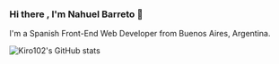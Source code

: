 ### Hi there , I'm Nahuel Barreto 👋
I'm a Spanish Front-End Web Developer from Buenos Aires, Argentina.

<!--
**Kiro102/Kiro102** is a ✨ _special_ ✨ repository because its `README.md` (this file) appears on your GitHub profile.

Here are some ideas to get you started:

- 🔭 I’m currently working on ...
- 🌱 I’m currently learning ...
- 👯 I’m looking to collaborate on ...
- 🤔 I’m looking for help with ...
- 💬 Ask me about ...
- 📫 How to reach me: ...
- 😄 Pronouns: ...
- ⚡ Fun fact: ...
-->
![Kiro102's GitHub stats](https://github-readme-stats.vercel.app/api?username=NahuelBarreto04&show_icons=true&theme=radical)
